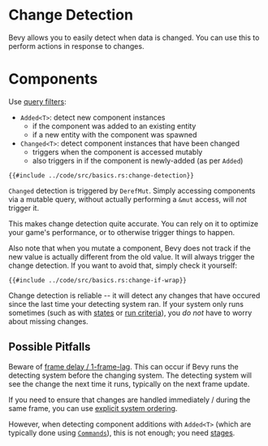 # Change Detection

Bevy allows you to easily detect when data is changed. You can use this to
perform actions in response to changes.

# Components

Use [query filters](./queries.md#query-filters):
 - `Added<T>`: detect new component instances
   - if the component was added to an existing entity
   - if a new entity with the component was spawned
 - `Changed<T>`: detect component instances that have been changed
   - triggers when the component is accessed mutably
   - also triggers in if the component is newly-added (as per `Added`)

```rust,no_run,noplayground
{{#include ../code/src/basics.rs:change-detection}}
```

`Changed` detection is triggered by `DerefMut`. Simply accessing components via a
mutable query, without actually performing a `&mut` access, will *not* trigger it.

This makes change detection quite accurate. You can rely on it to optimize
your game's performance, or to otherwise trigger things to happen.

Also note that when you mutate a component, Bevy does not track if the new value
is actually different from the old value. It will always trigger the change
detection. If you want to avoid that, simply check it yourself:

```rust,no_run,noplayground
{{#include ../code/src/basics.rs:change-if-wrap}}
```

Change detection is reliable -- it will detect any changes that have occured
since the last time your detecting system ran. If your system only runs
sometimes (such as with [states](./states.md) or [run criteria](./run-criteria.md)),
you *do not* have to worry about missing changes.

## Possible Pitfalls

Beware of [frame delay / 1-frame-lag](../pitfalls/frame-delay.md). This can
occur if Bevy runs the detecting system before the changing system. The
detecting system will see the change the next time it runs, typically on the
next frame update.

If you need to ensure that changes are handled immediately / during the same frame,
you can use [explicit system ordering](./system-order.md).

However, when detecting component additions with `Added<T>` (which are typically
done using [`Commands`](./commands.md)), this is not enough; you need [stages](./stages.md).
